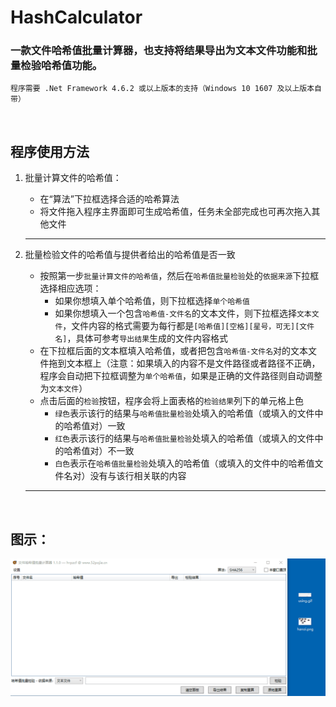# HashCalculator

### 一款文件哈希值批量计算器，也支持将结果导出为文本文件功能和批量检验哈希值功能。
`程序需要 .Net Framework 4.6.2 或以上版本的支持（Windows 10 1607 及以上版本自带）`

<br>

## 程序使用方法

1. 批量计算文件的哈希值：

    - 在“算法”下拉框选择合适的哈希算法
    - 将文件拖入程序主界面即可生成哈希值，任务未全部完成也可再次拖入其他文件

    ------

2. 批量检验文件的哈希值与提供者给出的哈希值是否一致

    - 按照第一步`批量计算文件的哈希值`，然后在`哈希值批量检验`处的`依据来源`下拉框选择相应选项：
        - 如果你想填入单个哈希值，则下拉框选择`单个哈希值`
        - 如果你想填入一个包含`哈希值-文件名`的文本文件，则下拉框选择`文本文件`，文件内容的格式需要为每行都是`[哈希值][空格][星号，可无][文件名]`，具体可参考`导出结果`生成的文件内容格式
    - 在下拉框后面的文本框填入哈希值，或者把包含`哈希值-文件名`对的文本文件拖到文本框上（注意：如果填入的内容不是文件路径或者路径不正确，程序会自动把下拉框调整为`单个哈希值`，如果是正确的文件路径则自动调整为`文本文件`）
    - 点击后面的`检验`按钮，程序会将上面表格的`检验结果`列下的单元格上色
        - `绿色`表示该行的结果与`哈希值批量检验`处填入的哈希值（或填入的文件中的哈希值对）一致
        - `红色`表示该行的结果与`哈希值批量检验`处填入的哈希值（或填入的文件中的哈希值对）不一致
        - `白色`表示在`哈希值批量检验`处填入的哈希值（或填入的文件中的哈希值文件名对）没有与该行相关联的内容

    ------

<br>

## 图示：
![img](./Images/using.gif)

